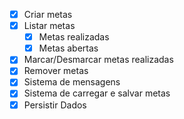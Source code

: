 - [x] Criar metas
- [x] Listar  metas
    - [x] Metas realizadas
    - [x] Metas  abertas
- [x] Marcar/Desmarcar metas realizadas
- [x] Remover metas
- [x] Sistema de mensagens
- [x] Sistema de carregar e salvar metas
- [x] Persistir Dados